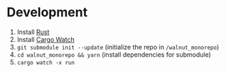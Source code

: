 # Development
1. Install [Rust](https://rustup.rs/)
2. Install [Cargo Watch](https://crates.io/crates/cargo-watch)
3. `git submodule init --update` (initialize the repo in `/walnut_monorepo`)
3. `cd walnut_monorepo && yarn` (install dependencies for submodule)
4. `cargo watch -x run`
